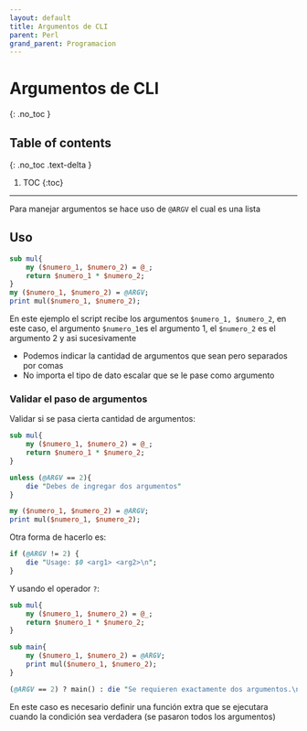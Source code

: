```yaml
---
layout: default
title: Argumentos de CLI
parent: Perl
grand_parent: Programacion
---
```


# Argumentos de CLI
{: .no_toc }

## Table of contents
{: .no_toc .text-delta }

1. TOC
{:toc}

---

Para manejar argumentos se hace uso de ```@ARGV``` el cual es una lista
##  Uso

```perl
sub mul{
	my ($numero_1, $numero_2) = @_;
	return $numero_1 * $numero_2;
}
my ($numero_1, $numero_2) = @ARGV;
print mul($numero_1, $numero_2);
```
En este ejemplo el script recibe los argumentos ```$numero_1, $numero_2```, en este caso, el argumento ```$numero_1```es el argumento 1, el ```$numero_2``` es el argumento 2 y asi sucesivamente
- Podemos indicar la cantidad de argumentos que sean pero separados por comas
- No importa el tipo de dato escalar que se le pase como argumento


### Validar el paso de argumentos

Validar si se pasa cierta cantidad de argumentos:

```perl
sub mul{
	my ($numero_1, $numero_2) = @_;
	return $numero_1 * $numero_2;
}

unless (@ARGV == 2){
	die "Debes de ingregar dos argumentos"
}

my ($numero_1, $numero_2) = @ARGV;
print mul($numero_1, $numero_2);
```
Otra forma de hacerlo es:

```perl
if (@ARGV != 2) {
    die "Usage: $0 <arg1> <arg2>\n";
}
```
Y usando el operador ```?```:

```perl
sub mul{
	my ($numero_1, $numero_2) = @_;
	return $numero_1 * $numero_2;
}

sub main{
	my ($numero_1, $numero_2) = @ARGV;
	print mul($numero_1, $numero_2);
}

(@ARGV == 2) ? main() : die "Se requieren exactamente dos argumentos.\n";
```
En este caso es necesario definir una función extra que se ejecutara cuando la condición sea verdadera (se pasaron todos los argumentos)
